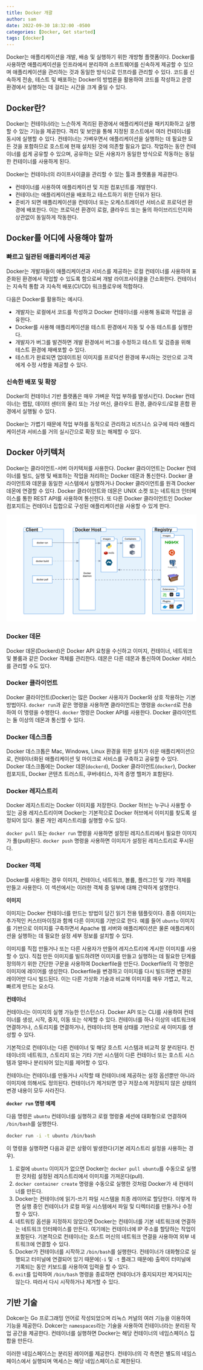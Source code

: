 ```yaml
---
title: Docker 개괄
author: sam
date: 2022-09-30 18:32:00 -0500
categories: [Docker, Get started]
tags: [docker]
---
```


Docker는 애플리케이션을 개발, 배송 및 실행하기 위한 개방형 플랫폼이다. Docker를 사용하면 애플리케이션을 인프라에서 분리하여 소프트웨어를 신속하게 제공할 수 있으며 애플리케이션을 관리하는 것과 동일한 방식으로 인프라를 관리할 수 있다. 코드를 신속하게 전송, 테스트 및 배포하는 Docker의 방법론을 활용하여 코드를 작성하고 운영 환경에서 실행하는 데 걸리는 시간을 크게 줄일 수 있다.

## Docker란?

Docker는 컨테이너라는 느슨하게 격리된 환경에서 애플리케이션을 패키지화하고 실행할 수 있는 기능을 제공한다. 격리 및 보안을 통해 지정된 호스트에서 여러 컨테이너를 동시에 실행할 수 있다. 컨테이너는 가벼우면서 애플리케이션을 실행하는 데 필요한 모든 것을 포함하므로 호스트에 현재 설치된 것에 의존할 필요가 없다. 작업하는 동안 컨테이너를 쉽게 공유할 수 있으며, 공유하는 모든 사용자가 동일한 방식으로 작동하는 동일한 컨테이너를 사용하게 된다.

Docker는 컨테이너의 라이프사이클을 관리할 수 있는 툴과 플랫폼을 제공한다.

- 컨테이너를 사용하여 애플리케이션 및 지원 컴포넌트를 개발한다.
- 컨테이너는 애플리케이션을 배포하고 테스트하기 위한 단위가 된다.
- 준비가 되면 애플리케이션을 컨테이너 또는 오케스트레이션 서비스로 프로덕션 환경에 배포한다. 이는 프로덕션 환경이 로컬, 클라우드 또는 둘의 하이브리드인지와 상관없이 동일하게 작동한다.

## Docker를 어디에 사용해야 할까

### 빠르고 일관된 애플리케이션 제공

Docker는 개발자들이 애플리케이션과 서비스를 제공하는 로컬 컨테이너를 사용하여 표준화된 환경에서 작업할 수 있도록 함으로써 개발 라이프사이클을 간소화한다. 컨테이너는 지속적 통합 과 지속적 배포(CI/CD) 워크플로우에 적합하다.

다음은 Docker를 활용하는 예시다.

- 개발자는 로컬에서 코드를 작성하고 Docker 컨테이너를 사용해 동료와 작업을 공유한다.
- Docker를 사용해 애플리케이션을 테스트 환경에서 자동 및 수동 테스트를 실행한다.
- 개발자가 버그를 발견하면 개발 환경에서 버그를 수정하고 테스트 및 검증을 위해 테스트 환경에 재배포할 수 있다.
- 테스트가 완료되면 업데이트된 이미지를 프로덕션 환경에 푸시하는 것만으로 고객에게 수정 사항을 제공할 수 있다.

### 신속한 배포 및 확장

Docker의 컨테이너 기반 플랫폼은 매우 가벼운 작업 부하를 발생시킨다. Docker 컨테이너는 랩탑, 데이터 센터의 물리 또는 가상 머신, 클라우드 환경, 클라우드/로컬 혼합 환경에서 실행될 수 있다.

Docker는 가볍기 때문에 작업 부하를 동적으로 관리하고 비즈니스 요구에 따라 애플리케이션과 서비스를 거의 실시간으로 확장 또는 해체할 수 있다.

## Docker 아키텍처

Docker는 클라이언트-서버 아키텍처를 사용한다. Docker 클라이언트는 Docker 컨테이너를 빌드, 실행 및 배포하는 작업을 처리하는 Docker 데몬과 통신한다. Docker 클라이언트와 데몬을 동일한 시스템에서 실행하거나 Docker 클라이언트를 원격 Docker 데몬에 연결할 수 있다. Docker 클라이언트와 데몬은 UNIX 소켓 또는 네트워크 인터페이스를 통한 REST API를 사용하여 통신한다. 또 다른 Docker 클라이언트인 Docker 컴포지트는 컨테이너 집합으로 구성된 애플리케이션을 사용할 수 있게 한다.

![architecture.svg](/assets/img/docker/architecture.svg)

### Docker 데몬

Docker 데몬(Dockerd)은 Docker API 요청을 수신하고 이미지, 컨테이너, 네트워크 및 볼륨과 같은 Docker 객체를 관리한다. 데몬은 다른 데몬과 통신하여 Docker 서비스를 관리할 수도 있다.

### Docker 클라이언트

Docker 클라이언트(Docker)는 많은 Docker 사용자가 Docker와 상호 작용하는 기본 방법이다. `docker run`과 같은 명령을 사용하면 클라이언트는 명령을 `dockerd`로 전송하여 이 명령을 수행한다. `docker` 명령은 Docker API를 사용한다. Docker 클라이언트는 둘 이상의 데몬과 통신할 수 있다.

### Docker 데스크톱

Docker 데스크톱은 Mac, Windows, Linux 환경을 위한 설치가 쉬운 애플리케이션으로, 컨테이너화된 애플리케이션 및 마이크로 서비스를 구축하고 공유할 수 있다. Docker 데스크톱에는 Docker 데몬(`dockerd`), Docker 클라이언트(`docker`), Docker 컴포지트, Docker 콘텐츠 트러스트, 쿠버네티스, 자격 증명 헬퍼가 포함된다.

### Docker 레지스트리

Docker 레지스트리는 Docker 이미지를 저장한다. Docker 허브는 누구나 사용할 수 있는 공용 레지스트리이며 Docker는 기본적으로 Docker 허브에서 이미지를 찾도록 설정되어 있다. 물론 개인 레지스트리를 실행할 수도 있다.

`docker pull` 또는 `docker run` 명령을 사용하면 설정된 레지스트리에서 필요한 이미지가 풀(pull)된다. `docker push` 명령을 사용하면 이미지가 설정된 레지스트리로 푸시된다.

### Docker 객체

Docker를 사용하는 경우 이미지, 컨테이너, 네트워크, 볼륨, 플러그인 및 기타 객체를 만들고 사용한다. 이 섹션에서는 이러한 객체 중 일부에 대해 간략하게 설명한다.

**이미지**

이미지는 Docker 컨테이너를 만드는 방법이 담긴 읽기 전용 템플릿이다. 종종 이미지는 추가적인 커스터마이징과 함께 다른 이미지를 기반으로 한다. 예를 들어 `ubuntu` 이미지를 기반으로 이미지를 구축하면서 Apache 웹 서버와 애플리케이션은 물론 애플리케이션을 실행하는 데 필요한 설정 세부 정보를 설치할 수 있다.

이미지를 직접 만들거나 또는 다른 사용자가 만들어 레지스트리에 게시한 이미지를 사용할 수 있다. 직접 만든 이미지를 빌드하려면 이미지를 만들고 실행하는 데 필요한 단계를 정의하기 위한 간단한 구문을 사용하여 Dockerfile을 만든다. Dockerfile의 각 명령은 이미지에 레이어를 생성한다. Dockerfile을 변경하고 이미지를 다시 빌드하면 변경된 레이어만 다시 빌드된다. 이는 다른 가상화 기술과 비교해 이미지를 매우 가볍고, 작고, 빠르게 만드는 요소다.

**컨테이너**

컨테이너는 이미지의 실행 가능한 인스턴스다. Docker API 또는 CLI를 사용하여 컨테이너를 생성, 시작, 중지, 이동 또는 삭제할 수 있다. 컨테이너를 하나 이상의 네트워크에 연결하거나, 스토리지를 연결하거나, 컨테이너의 현재 상태를 기반으로 새 이미지를 생성할 수 있다.

기본적으로 컨테이너는 다른 컨테이너 및 해당 호스트 시스템과 비교적 잘 분리된다. 컨테이너의 네트워크, 스토리지 또는 기타 기반 시스템이 다른 컨테이너 또는 호스트 시스템과 얼마나 분리되어 있는지를 제어할 수 있다.

컨테이너는 컨테이너를 만들거나 시작할 때 컨테이너에 제공하는 설정 옵션뿐만 아니라 이미지에 의해서도 정의된다. 컨테이너가 제거되면 영구 저장소에 저장되지 않은 상태의 변경 내용이 모두 사라진다.

**`docker run` 명령 예제**

다음 명령은 `ubuntu` 컨테이너를 실행하고 로컬 명령줄 세션에 대화형으로 연결하여 `/bin/bash`를 실행한다.

```bash
docker run -i -t ubuntu /bin/bash
```

이 명령을 실행하면 다음과 같은 상황이 발생한다(기본 레지스트리 설정을 사용하는 경우).

1. 로컬에 `ubuntu` 이미지가 없으면 Docker는 `docker pull ubuntu`를 수동으로 실행한 것처럼 설정된 레지스트리에서 이미지를 가져온다(pull).
2. `docker container create` 명령을 수동으로 실행한 것처럼 Docker가 새 컨테이너를 만든다.
3. Docker는 컨테이너에 읽기-쓰기 파일 시스템을 최종 레이어로 할당한다. 이렇게 하면 실행 중인 컨테이너가 로컬 파일 시스템에서 파일 및 디렉터리를 만들거나 수정할 수 있다.
4. 네트워킹 옵션을 지정하지 않았으면 Docker는 컨테이너를 기본 네트워크에 연결하는 네트워크 인터페이스를 만든다. 여기에는 컨테이너에 IP 주소를 할당하는 작업이 포함된다. 기본적으로 컨테이너는 호스트 머신의 네트워크 연결을 사용하여 외부 네트워크에 연결할 수 있다.
5. Docker가 컨테이너를 시작하고 `/bin/bash`를 실행한다. 컨테이너가 대화형으로 실행되고 터미널에 연결되어 있기 때문에(`-i` 및 `-t` 플래그 때문에) 출력이 터미널에 기록되는 동안 키보드를 사용하여 입력을 할 수 있다.
6. `exit`를 입력하여 `/bin/bash` 명령을 종료하면 컨테이너가 중지되지만 제거되지는 않는다. 따라서 다시 시작하거나 제거할 수 있다.

## 기반 기술

Dokcer는 Go 프로그래밍 언어로 작성되었으며 리눅스 커널의 여러 기능을 이용하여 기능을 제공한다. Dokcer는 `namespaces`라는 기술을 사용하여 컨테이너라는 분리된 작업 공간을 제공한다. 컨테이너를 실행하면 Docker는 해당 컨테이너의 네임스페이스 집합을 만든다.

이러한 네임스페이스는 분리된 레이어를 제공한다. 컨테이너의 각 측면은 별도의 네임스페이스에서 실행되며 액세스는 해당 네임스페이스로 제한된다.
